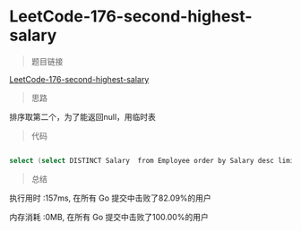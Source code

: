# LeetCode-176-second-highest-salary

>题目链接

[LeetCode-176-second-highest-salary](https://leetcode-cn.com/problems/second-highest-salary/)

>思路

排序取第二个，为了能返回null，用临时表

>代码

```go

select (select DISTINCT Salary  from Employee order by Salary desc limit 1,1) as SecondHighestSalary

```


>总结

执行用时 :157ms, 在所有 Go 提交中击败了82.09%的用户
 
内存消耗 :0MB, 在所有 Go 提交中击败了100.00%的用户
